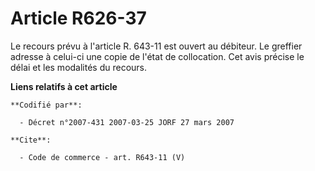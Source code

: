 # Article R626-37

Le recours prévu à l'article R. 643-11 est ouvert au débiteur. Le greffier adresse à celui-ci une copie de l'état de
collocation. Cet avis précise le délai et les modalités du recours.

**Liens relatifs à cet article**

	**Codifié par**:

	  - Décret n°2007-431 2007-03-25 JORF 27 mars 2007

	**Cite**:

	  - Code de commerce - art. R643-11 (V)

